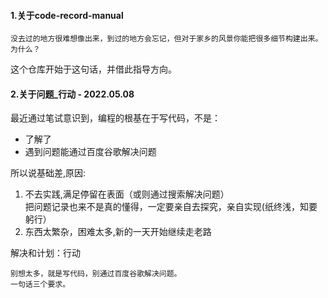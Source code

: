 #### 1.关于code-record-manual 
```
没去过的地方很难想像出来，到过的地方会忘记，但对于家乡的风景你能把很多细节构建出来。为什么？
```
这个仓库开始于这句话，并借此指导方向。



#### 2.关于问题_行动 - 2022.05.08

最近通过笔试意识到，编程的根基在于写代码，不是：
- 了解了
- 遇到问题能通过百度谷歌解决问题

所以说基础差,原因:
1. 不去实践,满足停留在表面（或则通过搜索解决问题）
<br>把问题记录也来不是真的懂得，一定要亲自去探究，亲自实现(纸终浅，知要躬行）
2. 东西太繁杂，困难太多,新的一天开始继续走老路

解决和计划：行动
```
别想太多，就是写代码，别通过百度谷歌解决问题。
一句话三个要求。
```
